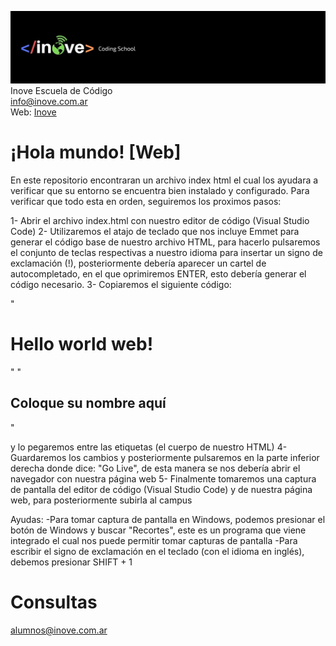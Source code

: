 ![Inove banner](inove.jpg)
Inove Escuela de Código\
info@inove.com.ar\
Web: [Inove](http://inove.com.ar)

# ¡Hola mundo! [Web]
En este repositorio encontraran un archivo index html el cual los ayudara a verificar que su entorno se encuentra bien instalado y configurado. Para verificar que todo esta en orden, seguiremos los proximos pasos:

1- Abrir el archivo index.html con nuestro editor de código (Visual Studio Code)
2- Utilizaremos el atajo de teclado que nos incluye Emmet para generar el código base de nuestro archivo HTML, para hacerlo pulsaremos el conjunto de teclas respectivas a nuestro idioma para insertar un signo de exclamación (!), posteriormente debería aparecer un cartel de autocompletado, en el que oprimiremos ENTER, esto debería generar el código necesario.
3- Copiaremos el siguiente código: 

  "<h1>Hello world web!</h1>"
  "<h2>Coloque su nombre aquí</h2>"
  
y lo pegaremos entre las etiquetas <body></body>  (el cuerpo de nuestro HTML)
4- Guardaremos los cambios y posteriormente pulsaremos en la parte inferior derecha donde dice: "Go Live", de esta manera se nos debería abrir el navegador con nuestra página web
5- Finalmente tomaremos una captura de pantalla del editor de código (Visual Studio Code) y de nuestra página web, para posteriormente subirla al campus

Ayudas:
          -Para tomar captura de pantalla en Windows, podemos presionar el botón de Windows y buscar "Recortes", este es un programa que viene integrado el cual nos puede permitir tomar capturas de pantalla
          -Para escribir el signo de exclamación en el teclado (con el idioma en inglés), debemos presionar SHIFT + 1

# Consultas
alumnos@inove.com.ar
